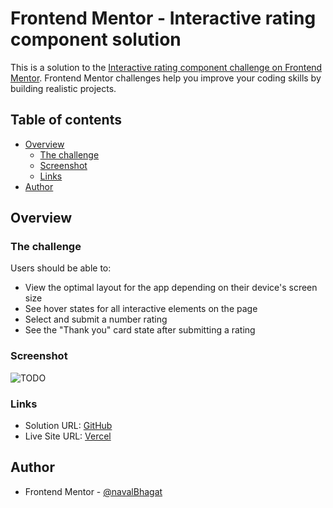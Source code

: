 # Frontend Mentor - Interactive rating component solution

This is a solution to the [Interactive rating component challenge on Frontend Mentor](https://www.frontendmentor.io/challenges/interactive-rating-component-koxpeBUmI). Frontend Mentor challenges help you improve your coding skills by building realistic projects.

## Table of contents

- [Overview](#overview)
  - [The challenge](#the-challenge)
  - [Screenshot](#screenshot)
  - [Links](#links)
- [Author](#author)

## Overview

### The challenge

Users should be able to:

- View the optimal layout for the app depending on their device's screen size
- See hover states for all interactive elements on the page
- Select and submit a number rating
- See the "Thank you" card state after submitting a rating

### Screenshot

![TODO](./screenshot.jpg)

### Links

- Solution URL: [GitHub](https://github.com/navalBhagat/interactive-rating-component-fe-mentor)
- Live Site URL: [Vercel](https://interactive-rating-component-fe-mentor.vercel.app/)

## Author

- Frontend Mentor - [@navalBhagat](https://www.frontendmentor.io/profile/navalBhagat)
